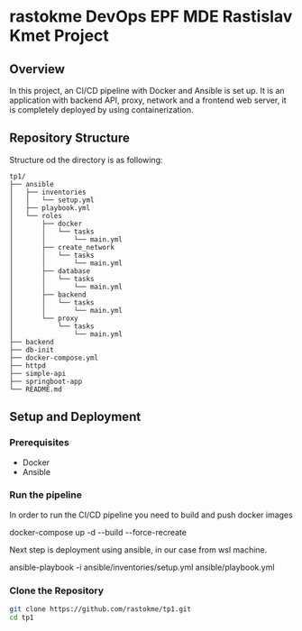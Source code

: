 # rastokme DevOps EPF MDE Rastislav Kmet Project

## Overview

In this project, an CI/CD pipeline with Docker and Ansible is set up. It is an application with backend API, proxy, network and a frontend web server, it is completely deployed by using containerization.

## Repository Structure

Structure od the directory is as following:
```plaintext
tp1/
├── ansible
│   ├── inventories
│   │   └── setup.yml
│   ├── playbook.yml
│   └── roles
│       ├── docker
│       │   └── tasks
│       │       └── main.yml
│       ├── create_network
│       │   └── tasks
│       │       └── main.yml
│       ├── database
│       │   └── tasks
│       │       └── main.yml
│       ├── backend
│       │   └── tasks
│       │       └── main.yml
│       └── proxy
│           └── tasks
│               └── main.yml
├── backend
├── db-init
├── docker-compose.yml
├── httpd
├── simple-api
├── springboot-app
└── README.md
```

## Setup and Deployment

### Prerequisites

- Docker
- Ansible

### Run the pipeline
In order to run the CI/CD pipeline you need to build and push docker images

docker-compose up -d --build --force-recreate

Next step is deployment using ansible, in our case from wsl machine.

ansible-playbook -i ansible/inventories/setup.yml ansible/playbook.yml


### Clone the Repository

```sh
git clone https://github.com/rastokme/tp1.git
cd tp1
```

